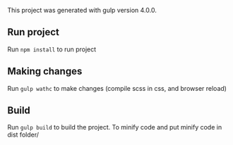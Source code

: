This project was generated with gulp version 4.0.0.

## Run project

Run `npm install` to run project

## Making changes

Run `gulp wathc` to make changes (compile scss in css, and browser reload)

## Build

Run `gulp build` to build the project. To minify code and put minify code in dist folder/

